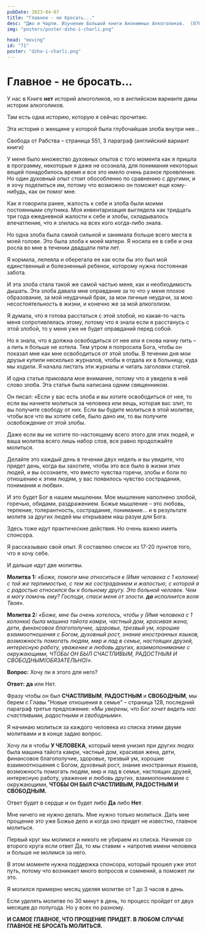 ```yaml
---
pubDate: 2023-04-07
title: "Главное - не бросать..."
desc: "Джо и Чарли. Изучение Большой книги Анонимных Алкоголиков.  (070)"
img: "posters/poster-dzho-i-charli.png"

head: "moving"
id: "71"
poster: "dzho-i-charli.png"
---
```


# Главное - не бросать...

У нас в Книге **нет** историй алкоголиков, но в английском варианте даны истории алкоголиков.

Там есть одна историю, которую я сейчас прочитаю.

Эта история о женщине у которой была глубочайшая злоба внутри нее…

Свобода от Рабства – страница 551, 3 параграф (английский вариант книги)

У меня было множество духовных опытов с того момента как я пришла в программу, некоторые я даже не осознала, для понимания некоторых вещей понадобилось время и все это имело очень разное проявление. Но один духовный опыт стоит обособленно по сравнению с другими, и я хочу поделиться им, потому что возможно он поможет еще кому-нибудь, как он помог мне.

Как я говорила ранее, жалость к себе и злоба были моими постоянными спутника. Моя инвентаризация выглядела как тридцать три года ежедневной жалости к себе и злобы, складывалось впечатление, что я злилась на всех кого когда-либо знала.

Но одна злоба была самой сильной и занимала больше всего места в моей голове. Это была злоба к моей матери. Я носила ее в себе и она росла во мне в течении двадцати пяти лет.

Я кормила, лелеяла и оберегала ее как если бы это был мой единственный и болезненный ребенок, которому нужна постоянная забота.

И эта злоба стала такой же самой частью меня, как и необходимость дышать. Эта злоба давала мне оправдание за то что у меня плохое образование, за мой неудачный брак, за мои личные неудачи, за мою несостоятельность в жизни, и конечно же за мой алкоголизм.

Я думала, что я готова расстаться с этой злобой, но какая-то часть меня сопротивлялась этому, потому что я знала если я расстанусь с этой злобой, то у меня уже не будет оправданий перед собой.

Но я знала, что я должна освободиться от нее или я снова начну пить – а пить я больше не хотела. Тем утром я попросила Бога, чтобы он показал мне как мне освободиться от этой злобы. В течении дня мои друзья купили несколько журналов, чтобы я отдала их в больницу, куда мы ходили. Я начала листать эти журналы и читать заголовки статей.

И одна статья приковала мое внимание, потому что я увидела в ней слово злоба. Эта статья была написана одним священником.

Он писал: «Если у вас есть злоба и вы хотите освободиться от нее, то если вы начнете молиться за человека или вещь, которая вас злит, то вы получите свободу от них. Если вы будите молиться в этой молитве, чтобы все что вы хотите себе, было дано им, то вы получите освобождение от этой злобы.

Даже если вы не хотите по-настоящему всего этого для этих людей, и ваша молитва всего лишь набор слов, все равно продолжайте молиться.

Делайте это каждый день в течении двух недель и вы увидите, что придет день, когда вы захотите, чтобы это все было в жизни этих людей, и вы осознаете, что вместо чувства горечи, злобы и боли по отношению к этим людям, у вас появилось чувство сострадания, понимания и любви».

И это будет Бог в нашем мышлении. Мое мышление наполнено злобой, горечью, обидами, раздражением. Божье мышление – это любовь, терпение, толерантность, сострадание, понимание… и в результате молитв за других людей мы открываем наш разум для Бога.

Здесь тоже идут практические действия. Но очень важно иметь спонсора.

Я рассказываю свой опыт.
Я составляю список из 17-20 пунктов того, что я хочу себе.

И дальше идут две молитвы.

**Молитва 1:** _«Боже, помоги мне относиться к (Имя человека с 1 колонки) с той же терпимостью, с тем же состраданием и жалостью, с которой я с радостью относился бы к больному другу. Это больной человек. Чем я могу помочь ему? Господи, спаси меня от злости. **да** исполнится воля Твоя»._

**Молитва 2:** _«Боже, мне бы очень хотелось, чтобы у (Имя человека с 1 колонки) была машина тайота камри, частный дом, красивая жена, дети, финансовое благополучие, здоровье, трезвый ум, хорошие взаимоотношения с Богом, духовный рост, знание иностранных языков, возможность помогать людям, мир и лад в семье, настоящих друзей, интересную работу, уважение и любовь других, взаимопонимание с окружающими, ЧТОБЫ ОН БЫЛ СЧАСТЛИВЫМ, РАДОСТНЫМ И СВОБОДНЫМ(ОБЯЗАТЕЛЬНО)»._

**Вопрос:** Хочу ли я этого для него?

**Ответ:** **да** или Нет.

Фразу чтобы он был **СЧАСТЛИВЫМ**, **РАДОСТНЫМ** и **СВОБОДНЫМ**, мы берем с Главы "Новые отношения в семье" – страница 128, последний параграф третье предложение: _«Мы уверены, что Бог хочет видеть нас счастливыми, радостными и свободными»._

Я начинаю молиться за каждого человека из списка этими двумя молитвами и в конце задаю вопрос.

Хочу ли я чтобы **У ЧЕЛОВЕКА**, который меня унизил при других людях была машина тайота камри, частный дом, красивая жена, дети, финансовое благополучие, здоровье, трезвый ум, хорошие взаимоотношения с Богом, духовный рост, знание иностранных языков, возможность помогать людям, мир и лад в семье, настоящих друзей, интересную работу, уважение и любовь других, взаимопонимание с окружающими, **ЧТОБЫ ОН БЫЛ СЧАСТЛИВЫМ, РАДОСТНЫМ И СВОБОДНЫМ.**

Ответ будет в сердце и он будет либо **Да** либо **Нет**.

Мне ничего не нужно делать. Мне нужно только молиться. Дать мне прощение это уже Божье дело и когда оно придет не известно, главное молиться.

Первый круг мы молимся и никого не убираем из списка. Начиная со второго круга если ответ Да, то мы ставим + напротив имени человека и больше не молимся за него.

В этом моменте нужна поддержка спонсора, который прошел уже этот путь, потому что возникает много вопросов и сомнений, а поможет ли это.

Я молился примерно месяц уделяя молитве от 1 до 3 часов в день.

Если уделять молитве по 30 минут в день, то процесс пройдет от двух месяцев до полугода. Но у всех по разному.

**И САМОЕ ГЛАВНОЕ, ЧТО ПРОЩЕНИЕ ПРИДЕТ. В ЛЮБОМ СЛУЧАЕ ГЛАВНОЕ НЕ БРОСАТЬ МОЛИТЬСЯ.**
